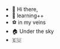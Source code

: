 - 👋 Hi there,
- 🚴 learning++
- ⚽ in my veins
- 🏠 Under the sky
- 🇪🇺


<!---
porottasambar/porottasambar is a ✨ special ✨ repository because its `README.md` (this file) appears on your GitHub profile.
You can click the Preview link to take a look at your changes.
--->
